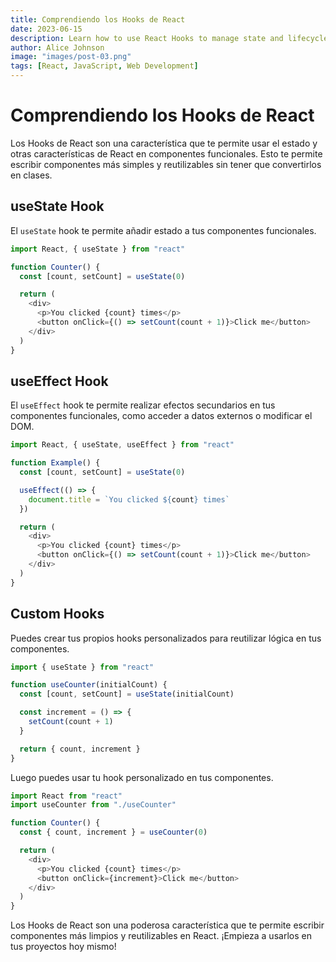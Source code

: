 ```yaml
---
title: Comprendiendo los Hooks de React
date: 2023-06-15
description: Learn how to use React Hooks to manage state and lifecycle in functional components.
author: Alice Johnson
image: "images/post-03.png"
tags: [React, JavaScript, Web Development]
---
```


# Comprendiendo los Hooks de React

Los Hooks de React son una característica que te permite usar el estado y otras características de React en componentes funcionales. Esto te permite escribir componentes más simples y reutilizables sin tener que convertirlos en clases.

## useState Hook

El `useState` hook te permite añadir estado a tus componentes funcionales.

```javascript
import React, { useState } from "react"

function Counter() {
  const [count, setCount] = useState(0)

  return (
    <div>
      <p>You clicked {count} times</p>
      <button onClick={() => setCount(count + 1)}>Click me</button>
    </div>
  )
}
```

## useEffect Hook

El `useEffect` hook te permite realizar efectos secundarios en tus componentes funcionales, como acceder a datos externos o modificar el DOM.

```javascript
import React, { useState, useEffect } from "react"

function Example() {
  const [count, setCount] = useState(0)

  useEffect(() => {
    document.title = `You clicked ${count} times`
  })

  return (
    <div>
      <p>You clicked {count} times</p>
      <button onClick={() => setCount(count + 1)}>Click me</button>
    </div>
  )
}
```

## Custom Hooks

Puedes crear tus propios hooks personalizados para reutilizar lógica en tus componentes.

```javascript
import { useState } from "react"

function useCounter(initialCount) {
  const [count, setCount] = useState(initialCount)

  const increment = () => {
    setCount(count + 1)
  }

  return { count, increment }
}
```

Luego puedes usar tu hook personalizado en tus componentes.

```javascript
import React from "react"
import useCounter from "./useCounter"

function Counter() {
  const { count, increment } = useCounter(0)

  return (
    <div>
      <p>You clicked {count} times</p>
      <button onClick={increment}>Click me</button>
    </div>
  )
}
```

Los Hooks de React son una poderosa característica que te permite escribir componentes más limpios y reutilizables en React. ¡Empieza a usarlos en tus proyectos hoy mismo!

